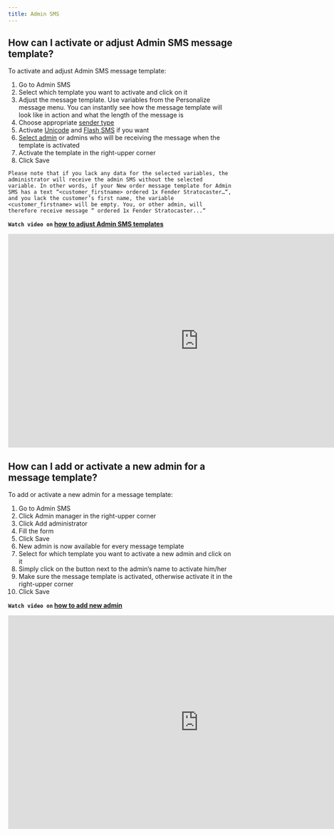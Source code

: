 ```yaml
---
title: Admin SMS
---
```


## How can I activate or adjust Admin SMS message template?
To activate and adjust Admin SMS message template:
1.	Go to Admin SMS
2.	Select which template you want to activate and click on it
3.	Adjust the message template. Use variables from the Personalize message menu. You can instantly see how the message template will look like in action and what the length of the message is
4.	Choose appropriate [sender type](sender-type.md#what-is-a-sender-type-and-how-can-i-use-it)
5.	Activate [Unicode](unicode.md#what-is-unicode) and [Flash SMS](flash-sms.md#what-is-flash-sms) if you want
6.	[Select admin](#how-can-i-add-or-activate-a-new-admin-for-a-message-template) or admins who will be receiving the message when the template is activated
7.	Activate the template in the right-upper corner
8.	Click Save

`Please note that if you lack any data for the selected variables, the administrator will receive the admin SMS without the selected variable. In other words, if your New order message template for Admin SMS has a text “<customer_firstname> ordered 1x Fender Stratocaster…“, and you lack the customer’s first name, the variable <customer_firstname> will be empty. You, or other admin, will therefore receive message “ ordered 1x Fender Stratocaster...“`

**`Watch video on` [how to adjust Admin SMS templates](https://www.youtube.com/watch?v=mj6Ea3eVOac&feature=youtu.be)**

<iframe width="854" height="480" src="https://www.youtube.com/embed/mj6Ea3eVOac" frameborder="0" allow="autoplay; encrypted-media" allowfullscreen></iframe>

## How can I add or activate a new admin for a message template?
To add or activate a new admin for a message template:
1.	Go to Admin SMS
2.	Click Admin manager in the right-upper corner
3.	Click Add administrator
4.	Fill the form
5.	Click Save
6.	New admin is now available for every message template
7.	Select for which template you want to activate a new admin and click on it
8.	Simply click on the button next to the admin’s name to activate him/her
9.	Make sure the message template is activated, otherwise activate it in the right-upper corner
10.	Click Save

**`Watch video on` [how to add new admin](https://www.youtube.com/watch?v=vOqXJC6m4oE)**

<iframe width="854" height="480" src="https://www.youtube.com/embed/vOqXJC6m4oE" frameborder="0" allow="autoplay; encrypted-media" allowfullscreen></iframe>
